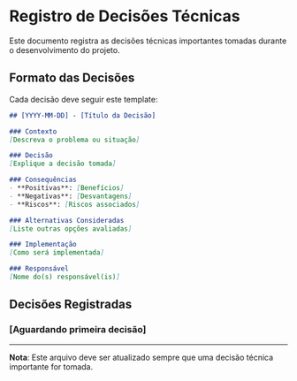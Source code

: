 # Registro de Decisões Técnicas

Este documento registra as decisões técnicas importantes tomadas durante o desenvolvimento do projeto.

## Formato das Decisões

Cada decisão deve seguir este template:

```markdown
## [YYYY-MM-DD] - [Título da Decisão]

### Contexto
[Descreva o problema ou situação]

### Decisão
[Explique a decisão tomada]

### Consequências
- **Positivas**: [Benefícios]
- **Negativas**: [Desvantagens]
- **Riscos**: [Riscos associados]

### Alternativas Consideradas
[Liste outras opções avaliadas]

### Implementação
[Como será implementada]

### Responsável
[Nome do(s) responsável(is)]
```

## Decisões Registradas

### [Aguardando primeira decisão]

---

**Nota**: Este arquivo deve ser atualizado sempre que uma decisão técnica importante for tomada. 